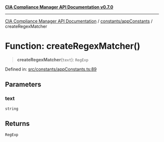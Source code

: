[**CIA Compliance Manager API Documentation v0.7.0**](../../../README.md)

***

[CIA Compliance Manager API Documentation](../../../modules.md) / [constants/appConstants](../README.md) / createRegexMatcher

# Function: createRegexMatcher()

> **createRegexMatcher**(`text`): `RegExp`

Defined in: [src/constants/appConstants.ts:89](https://github.com/Hack23/cia-compliance-manager/blob/a904e43458f81faf7066f9da9fc149cc9f6e236d/src/constants/appConstants.ts#L89)

## Parameters

### text

`string`

## Returns

`RegExp`
